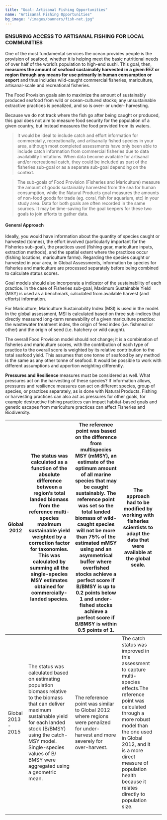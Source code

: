 ```yaml
---
title: "Goal: Artisanal Fishing Opportunities"
name: "Artisanal Fishing Opportunities"
bg_image: "/images/banners/fish-net.jpg"
---
```


### ENSURING ACCESS TO ARTISANAL FISHING FOR LOCAL COMMUNITIES

One of the most fundamental services the ocean provides people is the provision of seafood, whether it is helping meet the basic nutritional needs of over half of the world’s population to high-end sushi. This goal, then, **measures the amount of seafood sustainably harvested in a given EEZ or region through any means for use primarily in human consumption or export** and thus includes wild-caught commercial fisheries, mariculture, artisanal-scale and recreational fisheries.

The Food Provision goals aim to maximize the amount of sustainably produced seafood from wild or ocean-cultured stocks; any unsustainable extractive practices is penalized, and so is over- or under- harvesting.

Because we do not track where the fish go after being caught or produced, this goal does not aim to measure food security for the population of a given country, but instead measures the food provided from its waters.

> It would be ideal to include catch and effort information for commercially, recreationally, and artisanally fished species in your area, although most completed assessments have only been able to include catch information from commercial fisheries due to data availability limitations. When data become available for artisanal and/or recreational catch, they could be included as part of the fisheries sub-goal or as a separate sub-goal depending on the context.

> The sub-goals of Food Provision (Fisheries and Mariculture) measure the amount of goods sustainably harvested from the sea for human consumption, while the Natural Products goal measures the amounts of non-food goods for trade (eg. coral, fish for aquarium, etc) in your study area. Data for both goals are often recorded in the same sources. It may be time-saving for the goal keepers for these two goals to join efforts to gather data.

#### General Approach

Ideally, you would have information about the quantity of species caught or harvested (tonnes), the effort involved (particularly important for the Fisheries sub-goal), the practices used (fishing gear, mariculture inputs, extraction methods), and the spatial extent where the practices occur (fishing locations, mariculture farms). Regarding the species caught or harvested in your area, in Global Assessments, information by species for fisheries and mariculture are processed separately before being combined to calculate status scores.

Goal models should also incorporate a indicator of the sustainability of each practice. In the case of Fisheries sub-goal, Maximum Sustainable Yield (MSY) is used as a benchmark, calculated from available harvest (and efforts) information.

For Mariculture, Mariculture Sustainability Index (MSI) is used in the model. In the global assessment, MSI is calculated based on three sub-indices that directly measured long-term renewability of a given mariculture practice: the wastewater treatment index, the origin of feed index (i.e. fishmeal or other) and the origin of seed (i.e. hatchery or wild caught).

The overall Food Provision model should not change; it is a combination of fisheries and mariculture scores, with the contribution of each type of practice to the overall score is weighted by its relative contribution to the total seafood yield. This assumes that one tonne of seafood by any method is the same as any other tonne of seafood. It would be possible to work with different assumptions and apportion weighting differently.

**Pressures and Resilience** measures must be considered as well. What pressures act on the harvesting of these species? If information allows, pressures and resilience measures can act on different species, group of species, or practices separately, as is done with Natural Products. Fishing or harvesting practices can also act as pressures for other goals, for example destructive fishing practices can impact habitat-based goals and genetic escapes from mariculture practices can affect Fisheries and Biodiversity.




| Global 2012 | The status was calculated as a function of the absolute difference between a region’s total landed biomass from  the reference multi-species maximum sustainable yield weighted by a correction factor for taxonomies.  This was calculated by summing all the single-species MSY estimates obtained for commercially-landed species. | The reference point was based on the difference from multispecies MSY (mMSY), an estimate of the optimum amount of all marine species that may be caught sustainably. The reference point was set so the total landed biomass of wild-caught species will not be more than 75% of the estimated mMSY using and an asymmetrical buffer where overfished stocks achieve a perfect score if B/BMSY is up to 0.2 points below 1 and under-fished stocks achieve a perfect score if B/BMSY is within 0.5 points of 1. | The approach had to be modified by working with fisheries scientists to adapt the data that were available at the global scale. |  |
|-|-|-|-|-|
| Global 2013 - 2015 | The status was calculated based on estimating population biomass relative to the biomass that can deliver maximum sustainable yield for each landed stock (B/BMSY) using the catch-MSY model. Single-species values of B/ BMSY were aggregated using a geometric mean. | The reference point was similar to Global 2012 where regions were penalized for under-harvest and more severely for over-harvest. | The catch status was improved in this assessment to capture multi-species effects.The reference point was calculated through a more robust model than the one used in Global 2012, and it is a more direct measure of population health because it relates directly to population size. |  |
|  |  |  |  |  |
|  |  |  |  |  |